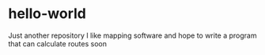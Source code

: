 # hello-world
Just another repository
I like mapping software and hope to write a program that can calculate routes soon
